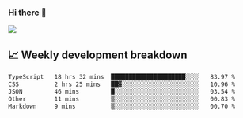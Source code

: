 ### Hi there 👋
<img align="center" src="https://github-readme-stats.vercel.app/api?username=Tumao727&show_icons=true&hide_title=true&theme=dracula" />


## 📈 Weekly development breakdown
<!--START_SECTION:waka-->

```txt
TypeScript   18 hrs 32 mins  █████████████████████░░░░   83.97 %
CSS          2 hrs 25 mins   ██▓░░░░░░░░░░░░░░░░░░░░░░   10.96 %
JSON         46 mins         █░░░░░░░░░░░░░░░░░░░░░░░░   03.54 %
Other        11 mins         ▒░░░░░░░░░░░░░░░░░░░░░░░░   00.83 %
Markdown     9 mins          ▒░░░░░░░░░░░░░░░░░░░░░░░░   00.70 %
```

<!--END_SECTION:waka-->
